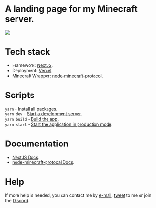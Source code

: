 # A landing page for my Minecraft server.
![](https://user-images.githubusercontent.com/59417077/193879013-7482f285-9d15-4279-a42a-7b620414e895.png)

# Tech stack
- Framework: [NextJS](https://nextjs.org/).
- Deployment: [Vercel](https://vercel.com/).
- Minecraft Wrapper: [node-minecraft-protocol](https://github.com/PrismarineJS/node-minecraft-protocol).

# Scripts
`yarn` - Install all packages.  
`yarn dev` - [Start a development server](https://nextjs.org/docs/api-reference/cli#development).  
`yarn build` - [Build the app](https://nextjs.org/docs/api-reference/cli#build).  
`yarn start` - [Start the application in production mode](https://nextjs.org/docs/api-reference/cli#production).

# Documentation
- [NextJS Docs](https://nextjs.org/docs/getting-started).
- [node-minecraft-protocal Docs](https://node-minecraft-protocol.prismarine.js.org/#/).

# Help
If more help is needed, you can contact me by [e-mail](https://tygr.dev/mail), [tweet](https://twitter.com/intent/tweet?text=%40tygerxqt) to me or join the [Discord](https://tygr.dev/discord).
